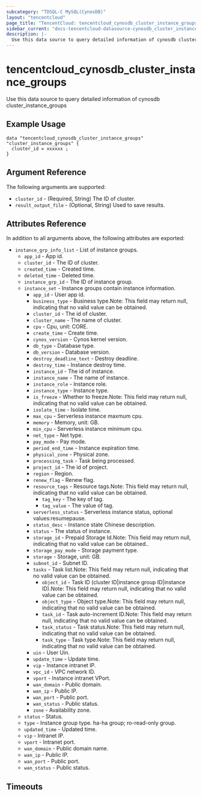 ```yaml
---
subcategory: "TDSQL-C MySQL(CynosDB)"
layout: "tencentcloud"
page_title: "TencentCloud: tencentcloud_cynosdb_cluster_instance_groups"
sidebar_current: "docs-tencentcloud-datasource-cynosdb_cluster_instance_groups"
description: |-
  Use this data source to query detailed information of cynosdb cluster_instance_groups
---
```


# tencentcloud_cynosdb_cluster_instance_groups

Use this data source to query detailed information of cynosdb cluster_instance_groups

## Example Usage

```hcl
data "tencentcloud_cynosdb_cluster_instance_groups" "cluster_instance_groups" {
  cluster_id = xxxxxx ;
}
```

## Argument Reference

The following arguments are supported:

* `cluster_id` - (Required, String) The ID of cluster.
* `result_output_file` - (Optional, String) Used to save results.

## Attributes Reference

In addition to all arguments above, the following attributes are exported:

* `instance_grp_info_list` - List of instance groups.
  * `app_id` - App id.
  * `cluster_id` - The ID of cluster.
  * `created_time` - Created time.
  * `deleted_time` - Deleted time.
  * `instance_grp_id` - The ID of instance group.
  * `instance_set` - Instance groups contain instance information.
    * `app_id` - User app id.
    * `business_type` - Business type.Note: This field may return null, indicating that no valid value can be obtained.
    * `cluster_id` - The id of cluster.
    * `cluster_name` - The name of cluster.
    * `cpu` - Cpu, unit: CORE.
    * `create_time` - Create time.
    * `cynos_version` - Cynos kernel version.
    * `db_type` - Database type.
    * `db_version` - Database version.
    * `destroy_deadline_text` - Destroy deadline.
    * `destroy_time` - Instance destroy time.
    * `instance_id` - The id of instance.
    * `instance_name` - The name of instance.
    * `instance_role` - Instance role.
    * `instance_type` - Instance type.
    * `is_freeze` - Whether to freeze.Note: This field may return null, indicating that no valid value can be obtained.
    * `isolate_time` - Isolate time.
    * `max_cpu` - Serverless instance maxmum cpu.
    * `memory` - Memory, unit: GB.
    * `min_cpu` - Serverless instance minimum cpu.
    * `net_type` - Net type.
    * `pay_mode` - Pay mode.
    * `period_end_time` - Instance expiration time.
    * `physical_zone` - Physical zone.
    * `processing_task` - Task being processed.
    * `project_id` - The id of project.
    * `region` - Region.
    * `renew_flag` - Renew flag.
    * `resource_tags` - Resource tags.Note: This field may return null, indicating that no valid value can be obtained.
      * `tag_key` - The key of tag.
      * `tag_value` - The value of tag.
    * `serverless_status` - Serverless instance status, optional values:resumepause.
    * `status_desc` - Instance state Chinese description.
    * `status` - The status of instance.
    * `storage_id` - Prepaid Storage Id.Note: This field may return null, indicating that no valid value can be obtained..
    * `storage_pay_mode` - Storage payment type.
    * `storage` - Storage, unit: GB.
    * `subnet_id` - Subnet ID.
    * `tasks` - Task list.Note: This field may return null, indicating that no valid value can be obtained.
      * `object_id` - Task ID (cluster ID|instance group ID|instance ID).Note: This field may return null, indicating that no valid value can be obtained.
      * `object_type` - Object type.Note: This field may return null, indicating that no valid value can be obtained.
      * `task_id` - Task auto-increment ID.Note: This field may return null, indicating that no valid value can be obtained.
      * `task_status` - Task status.Note: This field may return null, indicating that no valid value can be obtained.
      * `task_type` - Task type.Note: This field may return null, indicating that no valid value can be obtained.
    * `uin` - User Uin.
    * `update_time` - Update time.
    * `vip` - Instance intranet IP.
    * `vpc_id` - VPC network ID.
    * `vport` - Instance intranet VPort.
    * `wan_domain` - Public domain.
    * `wan_ip` - Public IP.
    * `wan_port` - Public port.
    * `wan_status` - Public status.
    * `zone` - Availability zone.
  * `status` - Status.
  * `type` - Instance group type. ha-ha group; ro-read-only group.
  * `updated_time` - Updated time.
  * `vip` - Intranet IP.
  * `vport` - Intranet port.
  * `wan_domain` - Public domain name.
  * `wan_ip` - Public IP.
  * `wan_port` - Public port.
  * `wan_status` - Public status.


## Timeouts

<no value>


